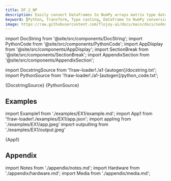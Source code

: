 ```yaml
---
title: DF_2_NP
description: Easily convert Dataframes to NumPy arrays matrix type data using Python with Flojoy's DF_2_NP type casting transformer.
keyword: [Python, Transform, Type casting, Dataframe to NumPy conversion, Python type casting transformer, Data conversion with DF_2_NP, Python data manipulation, Streamline data processing, Data transformation techniques, NumPy array creation, Python data analysis, Accurate data insights, Data manipulation using DF_2_NP]
image: https://raw.githubusercontent.com/flojoy-ai/docs/main/docs/nodes/TRANSFORMERS/TYPE_CASTING/DF_2_NP/examples/EX1/output.jpeg
---
```


[//]: # (Custom component imports)

import DocString from '@site/src/components/DocString';
import PythonCode from '@site/src/components/PythonCode';
import AppDisplay from '@site/src/components/AppDisplay';
import SectionBreak from '@site/src/components/SectionBreak';
import AppendixSection from '@site/src/components/AppendixSection';

[//]: # (Docstring)

import DocstringSource from '!!raw-loader!./a1-[autogen]/docstring.txt';
import PythonSource from '!!raw-loader!./a1-[autogen]/python_code.txt';

<DocString>{DocstringSource}</DocString>
<PythonCode GLink='TRANSFORMERS/TYPE_CASTING/DF_2_NP/DF_2_NP.py'>{PythonSource}</PythonCode>

<SectionBreak />

[//]: # (Examples)

## Examples

import Example1 from './examples/EX1/example.md';
import App1 from '!!raw-loader!./examples/EX1/app.json';
import appImg from './examples/EX1/app.jpeg'
import outputImg from './examples/EX1/output.jpeg'

<AppDisplay 
    nodeLabel='DF_2_NP'
    appImg={appImg}
    outputImg={outputImg}
    >
    {App1}
</AppDisplay>

<Example1 />

<SectionBreak />

[//]: # (Appendix)

## Appendix

import Notes from './appendix/notes.md';
import Hardware from './appendix/hardware.md';
import Media from './appendix/media.md';

<AppendixSection index={0} folderPath='nodes/TRANSFORMERS/TYPE_CASTING/DF_2_NP/appendix/'><Notes /></AppendixSection>
<AppendixSection index={1} folderPath='nodes/TRANSFORMERS/TYPE_CASTING/DF_2_NP/appendix/'><Hardware /></AppendixSection>
<AppendixSection index={2} folderPath='nodes/TRANSFORMERS/TYPE_CASTING/DF_2_NP/appendix/'><Media /></AppendixSection>
